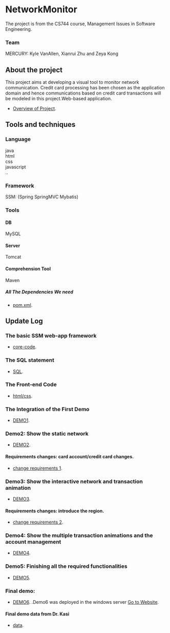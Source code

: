 # NetworkMonitor
The project is from the CS744 course, Management Issues in Software Engineering.  
### Team  
MERCURY:	Kyle VanAllen, Xianrui Zhu and Zeya Kong  
## About the project  
This project aims at developing a visual tool to monitor network communication. Credit card processing
has been chosen as the application domain and hence communications based on credit card transactions
will be modeled in this project.Web-based application.
  * [Overview of Project](https://github.com/Kong96/NetworkMonitor/blob/master/Project%20Description.pdf).
## Tools and techniques 
### Language  
java  
html  
css  
javascript  
..
### Framework  
SSM: (Spring SpringMVC Mybatis)  
### Tools  
#### DB  
MySQL  
#### Server  
Tomcat  
#### Comprehension Tool  
Maven  
##### All The Dependencies We need  
* [pom.xml](https://github.com/Kong96/NetworkMonitor/blob/master/Codes/NetworkMonitor/pom.xml).
## Update Log  
### The basic SSM web-app framework
* [core-code](https://github.com/Kong96/NetworkMonitor/tree/95a7fdbb6f1f92f6e1d9c55e56d65e1110afa667).
### The SQL statement
* [SQL](https://github.com/Kong96/NetworkMonitor/tree/master/SQL).
### The Front-end Code
* [html/css](https://github.com/Kong96/NetworkMonitor/tree/master/Codes/NetworkMonitor/src/main/webapp).  
### The Integration of the First Demo
* [DEMO1](https://github.com/Kong96/NetworkMonitor/tree/767fa8b45147e7d687c4e12418b294a470f4c5a2).  
### Demo2: Show the static network
* [DEMO2](https://github.com/Kong96/NetworkMonitor/tree/543fe07b2b34acac874516c52bae4bdc9ad90ed4). 
#### Requirements changes: card account/credit card changes.
* [change requirements 1](https://github.com/zeyakong/NetworkMonitor/blob/master/Project%20Description%20-%20changes%201.pdf). 
### Demo3: Show the interactive network and transaction animation
* [DEMO3](https://github.com/Kong96/NetworkMonitor/tree/7d73809aaa4aeccbcf332d082aeffca6eb2e3925). 
#### Requirements changes: introduce the region.
* [change requirements 2](https://github.com/zeyakong/NetworkMonitor/blob/master/Project%20Description%20-%20changes%202.pdf). 
### Demo4: Show the multiple transaction animations and the account management
* [DEMO4](https://github.com/zeyakong/NetworkMonitor/tree/899d396831ef9514231667529ed894286d78eab6). 
### Demo5: Finishing all the required functionalities
* [DEMO5](https://github.com/zeyakong/NetworkMonitor/tree/7d2d72ffc58ff8a39571ab6e74dda142107830ad). 
### Final demo:
* [DEMO6](https://github.com/zeyakong/NetworkMonitor/tree/52de2d07ded1562d83312a1dbee23744a9a3031a). 
.Demo6 was deployed in the windows server [Go to Website](http://138.49.101.86:8080/demo6/login).  
#### Final demo data from Dr. Kasi
* [data](http://faculty.cs.uwlax.edu/~kasi/cs744/cs744-18/Test%20Data.xlsx).
